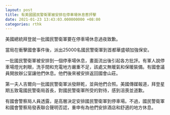 ```yaml
---
layout: post
title: 有美國國民警衛軍被安排在停車場休息惹抨擊
date: 2021-01-23 13:43:03.000000000 +08:00
categories: rthk
---
```


美國總統拜登就一批國民警衛軍要在停車場休息過夜致歉。

當局在衝擊國會事件後，派出25000名國民警衛軍到首都華盛頓加強保安。

一批國民警衛軍被安排到一個停車場休息，畫面流出後引起各方批評。有軍人說停車場燈光刺眼，洗手間和充電地方嚴重不足，該處又無暖氣和保暖裝備。有國會議員開放辦公室讓他們休息。他們後來被安排返回國會山莊。

第一夫人吉爾向一批國民警衛軍派發餅乾，並與他們合照。美國傳媒報道，拜登星期五致電國民警衛局首長，對國民警衛軍所受的對待，感到沮喪並道歉。

有國會警察局人員透露，是高層決定安排國民警衛軍到停車場。不過，國民警衛軍和國會警察局發表聯合聲明否認，重申有為他們安排酒店和舒適的地方休息。
